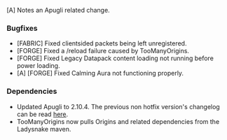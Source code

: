 [A] Notes an Apugli related change.

### Bugfixes
- [FABRIC] Fixed clientsided packets being left unregistered.
- [FORGE] Fixed a /reload failure caused by TooManyOrigins.
- [FORGE] Fixed Legacy Datapack content loading not running before power loading.
- [A] [FORGE] Fixed Calming Aura not functioning properly.

### Dependencies
- Updated Apugli to 2.10.4. The previous non hotfix version's changelog can be read [here](https://github.com/MerchantPug/apugli/releases/tag/2.10.3%2B1.20.1).
- TooManyOrigins now pulls Origins and related dependencies from the Ladysnake maven.